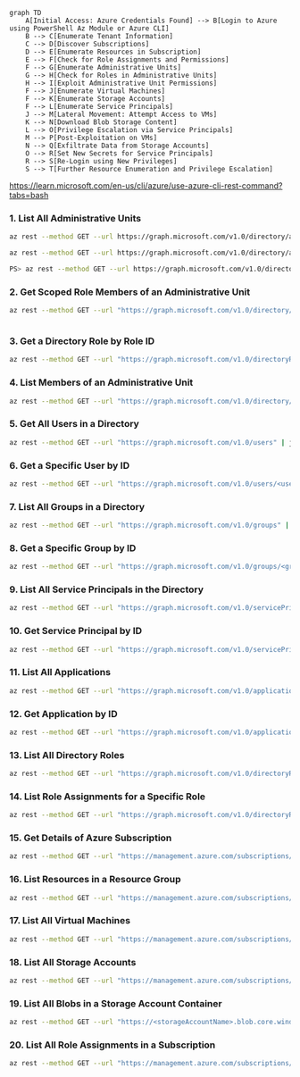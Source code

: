 ```mermaid
graph TD
    A[Initial Access: Azure Credentials Found] --> B[Login to Azure using PowerShell Az Module or Azure CLI]
    B --> C[Enumerate Tenant Information]
    C --> D[Discover Subscriptions]
    D --> E[Enumerate Resources in Subscription]
    E --> F[Check for Role Assignments and Permissions]
    F --> G[Enumerate Administrative Units]
    G --> H[Check for Roles in Administrative Units]
    H --> I[Exploit Administrative Unit Permissions]
    F --> J[Enumerate Virtual Machines]
    F --> K[Enumerate Storage Accounts]
    F --> L[Enumerate Service Principals]
    J --> M[Lateral Movement: Attempt Access to VMs]
    K --> N[Download Blob Storage Content]
    L --> O[Privilege Escalation via Service Principals]
    M --> P[Post-Exploitation on VMs]
    N --> Q[Exfiltrate Data from Storage Accounts]
    O --> R[Set New Secrets for Service Principals]
    R --> S[Re-Login using New Privileges]
    S --> T[Further Resource Enumeration and Privilege Escalation]
```

https://learn.microsoft.com/en-us/cli/azure/use-azure-cli-rest-command?tabs=bash



### 1. **List All Administrative Units**
   ```bash
   az rest --method GET --url https://graph.microsoft.com/v1.0/directory/administrativeUnits | jq

az rest --method GET --url https://graph.microsoft.com/v1.0/directory/administrativeUnits | jq '.value[] | {displayName, id}'

PS> az rest --method GET --url https://graph.microsoft.com/v1.0/directory/administrativeUnits | jq -r '.value[] | .id'

   ```

### 2. **Get Scoped Role Members of an Administrative Unit**
   ```bash
   az rest --method GET --url "https://graph.microsoft.com/v1.0/directory/administrativeUnits/<administrativeUnitId>/scopedRoleMembers" | jq '.value[]'



   ```

### 3. **Get a Directory Role by Role ID**
   ```bash
   az rest --method GET --url "https://graph.microsoft.com/v1.0/directoryRoles/<roleID>" --headers "Content-Type=application/json" | jq
   ```

### 4. **List Members of an Administrative Unit**
   ```bash
   az rest --method GET --url "https://graph.microsoft.com/v1.0/directory/administrativeUnits/<administrativeUnitId>/members" | jq '.value[]'
   ```

### 5. **Get All Users in a Directory**
   ```bash
   az rest --method GET --url "https://graph.microsoft.com/v1.0/users" | jq '.value[]'
   ```

### 6. **Get a Specific User by ID**
   ```bash
   az rest --method GET --url "https://graph.microsoft.com/v1.0/users/<userID>" | jq
   ```

### 7. **List All Groups in a Directory**
   ```bash
   az rest --method GET --url "https://graph.microsoft.com/v1.0/groups" | jq '.value[]'
   ```

### 8. **Get a Specific Group by ID**
   ```bash
   az rest --method GET --url "https://graph.microsoft.com/v1.0/groups/<groupID>" | jq
   ```

### 9. **List All Service Principals in the Directory**
   ```bash
   az rest --method GET --url "https://graph.microsoft.com/v1.0/servicePrincipals" | jq '.value[]'
   ```

### 10. **Get Service Principal by ID**
   ```bash
   az rest --method GET --url "https://graph.microsoft.com/v1.0/servicePrincipals/<servicePrincipalId>" | jq
   ```

### 11. **List All Applications**
   ```bash
   az rest --method GET --url "https://graph.microsoft.com/v1.0/applications" | jq '.value[]'
   ```

### 12. **Get Application by ID**
   ```bash
   az rest --method GET --url "https://graph.microsoft.com/v1.0/applications/<applicationId>" | jq
   ```

### 13. **List All Directory Roles**
   ```bash
   az rest --method GET --url "https://graph.microsoft.com/v1.0/directoryRoles" | jq '.value[]'
   ```

### 14. **List Role Assignments for a Specific Role**
   ```bash
   az rest --method GET --url "https://graph.microsoft.com/v1.0/directoryRoles/<roleID>/members" | jq '.value[]'
   ```

### 15. **Get Details of Azure Subscription**
   ```bash
   az rest --method GET --url "https://management.azure.com/subscriptions/<subscriptionId>?api-version=2020-01-01" --headers "Content-Type=application/json" | jq
   ```

### 16. **List Resources in a Resource Group**
   ```bash
   az rest --method GET --url "https://management.azure.com/subscriptions/<subscriptionId>/resourcegroups/<resourceGroupName>/resources?api-version=2020-06-01" --headers "Content-Type=application/json" | jq '.value[]'
   ```

### 17. **List All Virtual Machines**
   ```bash
   az rest --method GET --url "https://management.azure.com/subscriptions/<subscriptionId>/providers/Microsoft.Compute/virtualMachines?api-version=2020-06-01" --headers "Content-Type=application/json" | jq '.value[]'
   ```

### 18. **List All Storage Accounts**
   ```bash
   az rest --method GET --url "https://management.azure.com/subscriptions/<subscriptionId>/providers/Microsoft.Storage/storageAccounts?api-version=2019-06-01" --headers "Content-Type=application/json" | jq '.value[]'
   ```

### 19. **List All Blobs in a Storage Account Container**
   ```bash
   az rest --method GET --url "https://<storageAccountName>.blob.core.windows.net/<containerName>?restype=container&comp=list&api-version=2020-04-08" --headers "x-ms-version=2020-04-08" | jq
   ```

### 20. **List All Role Assignments in a Subscription**
   ```bash
   az rest --method GET --url "https://management.azure.com/subscriptions/<subscriptionId>/providers/Microsoft.Authorization/roleAssignments?api-version=2020-10-01" --headers "Content-Type=application/json" | jq '.value[]'
```


